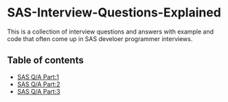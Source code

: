 # SAS-Interview-Questions-Explained
This is a collection of interview questions and answers with example and code that often come up in SAS develoer programmer interviews. 

## Table of contents
- [SAS Q/A Part:1](./posts/Interview_QA_Post1_05_24_2023.md)
- [SAS Q/A Part:2](./posts/Interview_QA_Post2_05_24_2023.md)
- [SAS Q/A Part:3](./posts/Interview_QA_Post3_05_26_2023.md)
